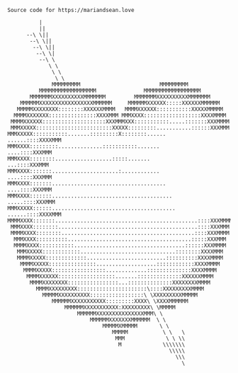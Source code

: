     Source code for https://mariandsean.love

              |
              ||
          --\ \||
           --\ \||
            --\ \||
             --\ \|
              --\ \
                 \ \
                  \ \
                   \ \
                  MMMMMMMMM                         MMMMMMMMM
              MMMMMMMMMMMMMMMMMM               MMMMMMMMMMMMMMMMMM
           MMMMMMMXXXXXXXXXXMMMMMMM         MMMMMMMXXXXXXXXXXMMMMMMM
        MMMMMMXXXXXXXXXXXXXXXXXMMMMMM     MMMMMMXXXXXX:::::XXXXXXMMMMMM
       MMMMMXXXXXXXX::::::::XXXXXXMMMM   MMMMXXXXXX:::::::::::XXXXXMMMMM
      MMMMXXXXXXX:::::::::::::::XXXXMMM MMMXXXX::::::::::::::::::XXXXMMMM
     MMMMXXXXXX::::::::::::::::::::XXXMMMXXX:::::::::::.....:::::::XXXMMMM
     MMMXXXXX::::::::::::::::::::::::XXXXX:::::::::...........::::::XXXMMM
    MMMXXXXX:::::::::::.......:::::::::X::::::::......    ......::::XXXXMMM
    MMMXXXX:::::::::..............:::::::::::.......         ....::::XXXMMM
    MMMXXXX::::::::..................:::::.......             ...::::XXXMMM
    MMMXXXX:::::::.....................:............         ....::::XXXMMM
    MMMXXXX:::::::....................................       ....::::XXXMMM
    MMMXXXX:::::::......................................    .....::::XXXMMM
    MMMXXXXX::::::....................................... ......::::XXXXMMM
    MMMMXXXX:::::::.............................................::::XXXMMMM
     MMMXXXX::::::::............................................::::XXXMMM
     MMMMXXXX::::::::..........................................::::XXXMMMM
      MMMXXXX::::::::::.......................................:::::XXXMMM
      MMMMXXXX:::::::::::...................................::::::XXXMMMM
       MMMXXXXX::::::::::::..............................::::::::XXXXMMM
       MMMMXXXXX:::::::::::::.........................::::::::::XXXXMMMM
        MMMMXXXXX:::::::::::::::...................::::::::::::XXXXMMMM
         MMMMXXXXX:::::::::::::::::.............::::::::::::::XXXXMMMM
          MMMMXXXXXX::::::::::::::::::.......::::::::::::::XXXXXXMMMM
           MMMMXXXXXXXX::::::::::::::::...::::::::::::::XXXXXXXXMMMM
             MMMMXXXXXXXXX::::::::::::::::::::::\::::XXXXXXXXXMMMM
               MMMMMXXXXXXXXXX:::::::::::::::::\ \XXXXXXXXXMMMMM
                  MMMMMMXXXXXXXXXXX:::::::::XXXX\ \XXXXMMMMMM
                      MMMMMMXXXXXXXXXXX:XXXXXXXXX\ \MMMMM
                          MMMMMMXXXXXXXXXXXXXXXMMM\ \
                              MMMMMMXXXXXXXMMMMMM  \ \
                                  MMMMMXMMMMM       \ \
                                     MMMMM           \ \   \
                                      MMM             \ \ \\
                                       M             \\\\\\\
                                                       \\\\\
                                                         \\\
                                                           \
